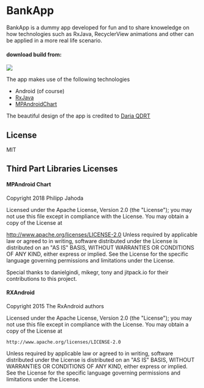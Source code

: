 # BankApp

BankApp is a dummy app developed for fun and to share knoweledge on how technologies such as RxJava, RecyclerView animations and other can be applied in a more real life scenario.

#### download build from:
[![](https://play.google.com/intl/en_gb/badges/images/generic/en_badge_web_generic.png)](https://play.google.com/store/apps/details?id=com.aarcoraci.bankapp)

The app makes use of the following technologies

  - Android (of course)
  - [RxJava][rx]
  - [MPAndroidChart][mpcharts]

The beautiful design of the app is credited to [Daria QDRT][daria]


License
----
MIT

Third Part Libraries Licenses
----
####  MPAndroid Chart
Copyright 2018 Philipp Jahoda

Licensed under the Apache License, Version 2.0 (the "License"); you may not use this file except in compliance with the License. You may obtain a copy of the License at

http://www.apache.org/licenses/LICENSE-2.0
Unless required by applicable law or agreed to in writing, software distributed under the License is distributed on an "AS IS" BASIS, WITHOUT WARRANTIES OR CONDITIONS OF ANY KIND, either express or implied. See the License for the specific language governing permissions and limitations under the License.

Special thanks to danielgindi, mikegr, tony and jitpack.io for their contributions to this project.

#### RXAndroid

Copyright 2015 The RxAndroid authors

Licensed under the Apache License, Version 2.0 (the "License");
you may not use this file except in compliance with the License.
You may obtain a copy of the License at

    http://www.apache.org/licenses/LICENSE-2.0

Unless required by applicable law or agreed to in writing, software
distributed under the License is distributed on an "AS IS" BASIS,
WITHOUT WARRANTIES OR CONDITIONS OF ANY KIND, either express or implied.
See the License for the specific language governing permissions and
limitations under the License.

   [daria]: <https://dribbble.com/QDRT>
   [mpcharts]: <https://github.com/PhilJay/MPAndroidChart>
   [rx]: <https://github.com/ReactiveX/RxAndroid>


